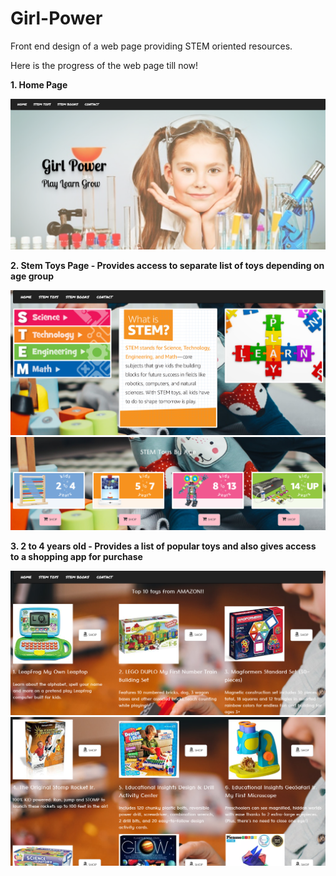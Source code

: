 # Girl-Power
Front end design of a web page providing STEM oriented resources.

Here is the progress of the web page till now!

__1. Home Page__

![](https://github.com/prajwalajayaprakash/Girl-Power/blob/master/images/HomePage.PNG)

__2. Stem Toys Page - Provides access to separate list of toys depending on age group__

![](https://github.com/prajwalajayaprakash/Girl-Power/blob/master/images/StemToysNew1.PNG)
![](https://github.com/prajwalajayaprakash/Girl-Power/blob/master/images/StemToysNew2.PNG)

__3. 2 to 4 years old - Provides a list of popular toys and also gives access to a shopping app for purchase__

![](https://github.com/prajwalajayaprakash/Girl-Power/blob/master/images/2to4toys1.PNG)
![](https://github.com/prajwalajayaprakash/Girl-Power/blob/master/images/2to4toys2.PNG)




